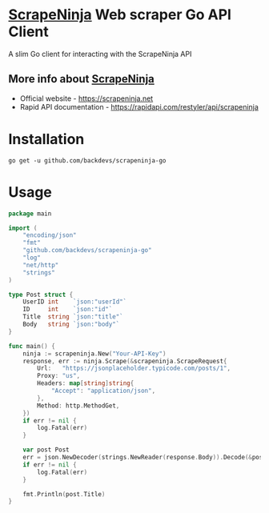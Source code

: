 # [ScrapeNinja](https://scrapeninja.net) Web scraper Go API Client

A slim Go client for interacting with the ScrapeNinja API

## More info about [ScrapeNinja](https://scrapeninja.net)
* Official website - https://scrapeninja.net
* Rapid API documentation - https://rapidapi.com/restyler/api/scrapeninja

# Installation
```shell
go get -u github.com/backdevs/scrapeninja-go
```

# Usage

```go
package main

import (
	"encoding/json"
	"fmt"
	"github.com/backdevs/scrapeninja-go"
	"log"
	"net/http"
	"strings"
)

type Post struct {
	UserID int    `json:"userId"`
	ID     int    `json:"id"`
	Title  string `json:"title"`
	Body   string `json:"body"`
}

func main() {
	ninja := scrapeninja.New("Your-API-Key")
	response, err := ninja.Scrape(&scrapeninja.ScrapeRequest{
		Url:   "https://jsonplaceholder.typicode.com/posts/1",
		Proxy: "us",
		Headers: map[string]string{
			"Accept": "application/json",
		},
		Method: http.MethodGet,
	})
	if err != nil {
		log.Fatal(err)
	}

	var post Post
	err = json.NewDecoder(strings.NewReader(response.Body)).Decode(&post)
	if err != nil {
		log.Fatal(err)
	}

	fmt.Println(post.Title)
}
```